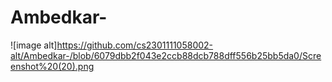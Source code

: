 # Ambedkar-
![image alt]https://github.com/cs2301111058002-alt/Ambedkar-/blob/6079dbb2f043e2ccb88dcb788dff556b25bb5da0/Screenshot%20(20).png
